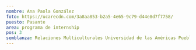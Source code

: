 ```yaml
---
nombre: Ana Paola González
foto: https://ucarecdn.com/3a8aa853-b2a5-4e65-9c79-d44e8d7f7758/
puesto: Pasante
area: programa de internship
pos: 3
semblanza: Relaciones Multiculturales Universidad de las Américas Puebla
---
```

